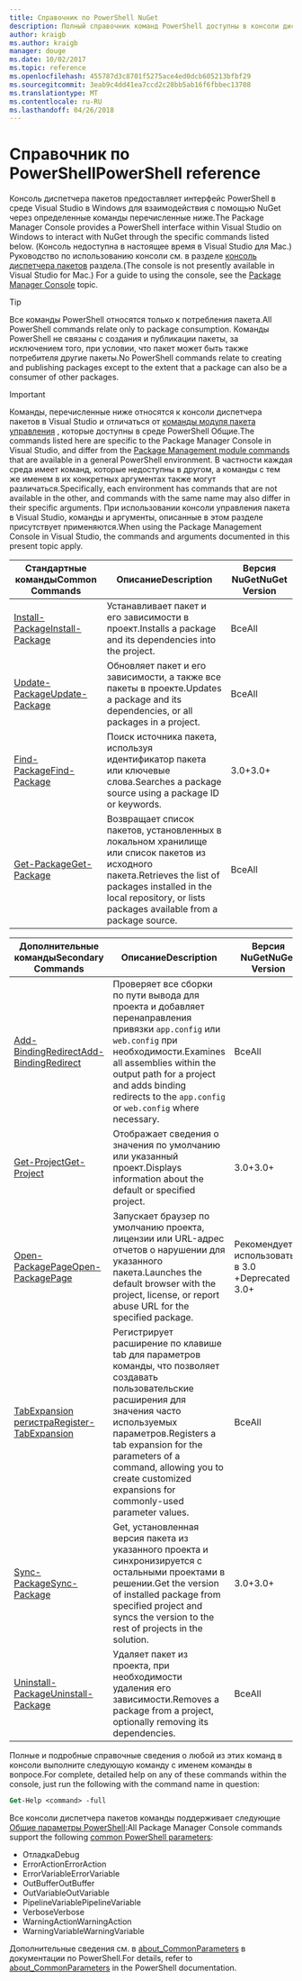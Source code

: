 ```yaml
---
title: Справочник по PowerShell NuGet
description: Полный справочник команд PowerShell доступны в консоли диспетчера пакетов NuGet в Visual Studio.
author: kraigb
ms.author: kraigb
manager: douge
ms.date: 10/02/2017
ms.topic: reference
ms.openlocfilehash: 455787d3c8701f5275ace4ed0dcb605213bfbf29
ms.sourcegitcommit: 3eab9c4dd41ea7ccd2c28bb5ab16f6fbbec13708
ms.translationtype: MT
ms.contentlocale: ru-RU
ms.lasthandoff: 04/26/2018
---
```

# <a name="powershell-reference"></a><span data-ttu-id="0e261-103">Справочник по PowerShell</span><span class="sxs-lookup"><span data-stu-id="0e261-103">PowerShell reference</span></span>

<span data-ttu-id="0e261-104">Консоль диспетчера пакетов предоставляет интерфейс PowerShell в среде Visual Studio в Windows для взаимодействия с помощью NuGet через определенные команды перечисленные ниже.</span><span class="sxs-lookup"><span data-stu-id="0e261-104">The Package Manager Console provides a PowerShell interface within Visual Studio on Windows to interact with NuGet through the specific commands listed below.</span></span> <span data-ttu-id="0e261-105">(Консоль недоступна в настоящее время в Visual Studio для Mac.) Руководство по использованию консоли см. в разделе [консоль диспетчера пакетов](../tools/package-manager-console.md) раздела.</span><span class="sxs-lookup"><span data-stu-id="0e261-105">(The console is not presently available in Visual Studio for Mac.) For a guide to using the console, see the [Package Manager Console](../tools/package-manager-console.md) topic.</span></span>

> [!Tip]
> <span data-ttu-id="0e261-106">Все команды PowerShell относятся только к потребления пакета.</span><span class="sxs-lookup"><span data-stu-id="0e261-106">All PowerShell commands relate only to package consumption.</span></span> <span data-ttu-id="0e261-107">Команды PowerShell не связаны с создания и публикации пакеты, за исключением того, при условии, что пакет может быть также потребителя другие пакеты.</span><span class="sxs-lookup"><span data-stu-id="0e261-107">No PowerShell commands relate to creating and publishing packages except to the extent that a package can also be a consumer of other packages.</span></span>

> [!Important]
> <span data-ttu-id="0e261-108">Команды, перечисленные ниже относятся к консоли диспетчера пакетов в Visual Studio и отличаться от [команды модуля пакета управления](/powershell/module/packagemanagement/?view=powershell-6) , которые доступны в среде PowerShell Общие.</span><span class="sxs-lookup"><span data-stu-id="0e261-108">The commands listed here are specific to the Package Manager Console in Visual Studio, and differ from the [Package Management module commands](/powershell/module/packagemanagement/?view=powershell-6) that are available in a general PowerShell environment.</span></span> <span data-ttu-id="0e261-109">В частности каждая среда имеет команд, которые недоступны в другом, а команды с тем же именем в их конкретных аргументах также могут различаться.</span><span class="sxs-lookup"><span data-stu-id="0e261-109">Specifically, each environment has commands that are not available in the other, and commands with the same name may also differ in their specific arguments.</span></span> <span data-ttu-id="0e261-110">При использовании консоли управления пакета в Visual Studio, команды и аргументы, описанные в этом разделе присутствует применяются.</span><span class="sxs-lookup"><span data-stu-id="0e261-110">When using the Package Management Console in Visual Studio, the commands and arguments documented in this present topic apply.</span></span>

| <span data-ttu-id="0e261-111">Стандартные команды</span><span class="sxs-lookup"><span data-stu-id="0e261-111">Common Commands</span></span> | <span data-ttu-id="0e261-112">Описание</span><span class="sxs-lookup"><span data-stu-id="0e261-112">Description</span></span> | <span data-ttu-id="0e261-113">Версия NuGet</span><span class="sxs-lookup"><span data-stu-id="0e261-113">NuGet Version</span></span> |
| --- | --- | --- |
| [<span data-ttu-id="0e261-114">Install-Package</span><span class="sxs-lookup"><span data-stu-id="0e261-114">Install-Package</span></span>](ps-ref-install-package.md) | <span data-ttu-id="0e261-115">Устанавливает пакет и его зависимости в проект.</span><span class="sxs-lookup"><span data-stu-id="0e261-115">Installs a package and its dependencies into the project.</span></span> | <span data-ttu-id="0e261-116">Все</span><span class="sxs-lookup"><span data-stu-id="0e261-116">All</span></span> |
| [<span data-ttu-id="0e261-117">Update-Package</span><span class="sxs-lookup"><span data-stu-id="0e261-117">Update-Package</span></span>](ps-ref-update-package.md) | <span data-ttu-id="0e261-118">Обновляет пакет и его зависимости, а также все пакеты в проекте.</span><span class="sxs-lookup"><span data-stu-id="0e261-118">Updates a package and its dependencies, or all packages in a project.</span></span> | <span data-ttu-id="0e261-119">Все</span><span class="sxs-lookup"><span data-stu-id="0e261-119">All</span></span> |
| [<span data-ttu-id="0e261-120">Find-Package</span><span class="sxs-lookup"><span data-stu-id="0e261-120">Find-Package</span></span>](ps-ref-find-package.md) | <span data-ttu-id="0e261-121">Поиск источника пакета, используя идентификатор пакета или ключевые слова.</span><span class="sxs-lookup"><span data-stu-id="0e261-121">Searches a package source using a package ID or keywords.</span></span> | <span data-ttu-id="0e261-122">3.0+</span><span class="sxs-lookup"><span data-stu-id="0e261-122">3.0+</span></span> |
| [<span data-ttu-id="0e261-123">Get-Package</span><span class="sxs-lookup"><span data-stu-id="0e261-123">Get-Package</span></span>](ps-ref-get-package.md) | <span data-ttu-id="0e261-124">Возвращает список пакетов, установленных в локальном хранилище или список пакетов из исходного пакета.</span><span class="sxs-lookup"><span data-stu-id="0e261-124">Retrieves the list of packages installed in the local repository, or lists packages available from a package source.</span></span> | <span data-ttu-id="0e261-125">Все</span><span class="sxs-lookup"><span data-stu-id="0e261-125">All</span></span> |

| <span data-ttu-id="0e261-126">Дополнительные команды</span><span class="sxs-lookup"><span data-stu-id="0e261-126">Secondary Commands</span></span> | <span data-ttu-id="0e261-127">Описание</span><span class="sxs-lookup"><span data-stu-id="0e261-127">Description</span></span> | <span data-ttu-id="0e261-128">Версия NuGet</span><span class="sxs-lookup"><span data-stu-id="0e261-128">NuGet Version</span></span> |
| --- | --- | --- |
| [<span data-ttu-id="0e261-129">Add-BindingRedirect</span><span class="sxs-lookup"><span data-stu-id="0e261-129">Add-BindingRedirect</span></span>](ps-ref-add-bindingredirect.md) | <span data-ttu-id="0e261-130">Проверяет все сборки по пути вывода для проекта и добавляет перенаправления привязки `app.config` или `web.config` при необходимости.</span><span class="sxs-lookup"><span data-stu-id="0e261-130">Examines all assemblies within the output path for a project and adds binding redirects to the `app.config` or `web.config` where necessary.</span></span> | <span data-ttu-id="0e261-131">Все</span><span class="sxs-lookup"><span data-stu-id="0e261-131">All</span></span> |
| [<span data-ttu-id="0e261-132">Get-Project</span><span class="sxs-lookup"><span data-stu-id="0e261-132">Get-Project</span></span>](ps-ref-get-project.md) | <span data-ttu-id="0e261-133">Отображает сведения о значения по умолчанию или указанный проект.</span><span class="sxs-lookup"><span data-stu-id="0e261-133">Displays information about the default or specified project.</span></span> | <span data-ttu-id="0e261-134">3.0+</span><span class="sxs-lookup"><span data-stu-id="0e261-134">3.0+</span></span> |
| [<span data-ttu-id="0e261-135">Open-PackagePage</span><span class="sxs-lookup"><span data-stu-id="0e261-135">Open-PackagePage</span></span>](ps-ref-open-packagepage.md) | <span data-ttu-id="0e261-136">Запускает браузер по умолчанию проекта, лицензии или URL-адрес отчетов о нарушении для указанного пакета.</span><span class="sxs-lookup"><span data-stu-id="0e261-136">Launches the default browser with the project, license, or report abuse URL for the specified package.</span></span> | <span data-ttu-id="0e261-137">Рекомендуется использовать в 3.0 +</span><span class="sxs-lookup"><span data-stu-id="0e261-137">Deprecated in 3.0+</span></span> |
| [<span data-ttu-id="0e261-138">TabExpansion регистра</span><span class="sxs-lookup"><span data-stu-id="0e261-138">Register-TabExpansion</span></span>](ps-ref-register-tabexpansion.md) | <span data-ttu-id="0e261-139">Регистрирует расширение по клавише tab для параметров команды, что позволяет создавать пользовательские расширения для значения часто используемых параметров.</span><span class="sxs-lookup"><span data-stu-id="0e261-139">Registers a tab expansion for the parameters of a command, allowing you to create customized expansions for commonly-used parameter values.</span></span> | <span data-ttu-id="0e261-140">Все</span><span class="sxs-lookup"><span data-stu-id="0e261-140">All</span></span> |
| [<span data-ttu-id="0e261-141">Sync-Package</span><span class="sxs-lookup"><span data-stu-id="0e261-141">Sync-Package</span></span>](ps-ref-sync-package.md) | <span data-ttu-id="0e261-142">Get, установленная версия пакета из указанного проекта и синхронизируется с остальными проектами в решении.</span><span class="sxs-lookup"><span data-stu-id="0e261-142">Get the version of installed package from specified project and syncs the version to the rest of projects in the solution.</span></span> | <span data-ttu-id="0e261-143">3.0+</span><span class="sxs-lookup"><span data-stu-id="0e261-143">3.0+</span></span> |
| [<span data-ttu-id="0e261-144">Uninstall-Package</span><span class="sxs-lookup"><span data-stu-id="0e261-144">Uninstall-Package</span></span>](ps-ref-uninstall-package.md) | <span data-ttu-id="0e261-145">Удаляет пакет из проекта, при необходимости удаления его зависимости.</span><span class="sxs-lookup"><span data-stu-id="0e261-145">Removes a package from a project, optionally removing its dependencies.</span></span> | <span data-ttu-id="0e261-146">Все</span><span class="sxs-lookup"><span data-stu-id="0e261-146">All</span></span> |

<span data-ttu-id="0e261-147">Полные и подробные справочные сведения о любой из этих команд в консоли выполните следующую команду с именем команды в вопросе.</span><span class="sxs-lookup"><span data-stu-id="0e261-147">For complete, detailed help on any of these commands within the console, just run the following with the command name in question:</span></span>

```ps
Get-Help <command> -full
```

<span data-ttu-id="0e261-148">Все консоли диспетчера пакетов команды поддерживает следующие [Общие параметры PowerShell](http://go.microsoft.com/fwlink/?LinkID=113216):</span><span class="sxs-lookup"><span data-stu-id="0e261-148">All Package Manager Console commands support the following [common PowerShell parameters](http://go.microsoft.com/fwlink/?LinkID=113216):</span></span>

- <span data-ttu-id="0e261-149">Отладка</span><span class="sxs-lookup"><span data-stu-id="0e261-149">Debug</span></span>
- <span data-ttu-id="0e261-150">ErrorAction</span><span class="sxs-lookup"><span data-stu-id="0e261-150">ErrorAction</span></span>
- <span data-ttu-id="0e261-151">ErrorVariable</span><span class="sxs-lookup"><span data-stu-id="0e261-151">ErrorVariable</span></span>
- <span data-ttu-id="0e261-152">OutBuffer</span><span class="sxs-lookup"><span data-stu-id="0e261-152">OutBuffer</span></span>
- <span data-ttu-id="0e261-153">OutVariable</span><span class="sxs-lookup"><span data-stu-id="0e261-153">OutVariable</span></span>
- <span data-ttu-id="0e261-154">PipelineVariable</span><span class="sxs-lookup"><span data-stu-id="0e261-154">PipelineVariable</span></span>
- <span data-ttu-id="0e261-155">Verbose</span><span class="sxs-lookup"><span data-stu-id="0e261-155">Verbose</span></span>
- <span data-ttu-id="0e261-156">WarningAction</span><span class="sxs-lookup"><span data-stu-id="0e261-156">WarningAction</span></span>
- <span data-ttu-id="0e261-157">WarningVariable</span><span class="sxs-lookup"><span data-stu-id="0e261-157">WarningVariable</span></span>

<span data-ttu-id="0e261-158">Дополнительные сведения см. в [about_CommonParameters](http://go.microsoft.com/fwlink/?LinkID=113216) в документации по PowerShell.</span><span class="sxs-lookup"><span data-stu-id="0e261-158">For details, refer to [about_CommonParameters](http://go.microsoft.com/fwlink/?LinkID=113216) in the PowerShell documentation.</span></span>
